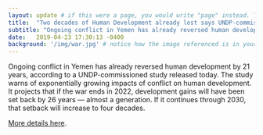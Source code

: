 ```yaml
---
layout: update # if this were a page, you would write "page" instead. They layouts are subtly different. Try it to see what happens.
title:  "Two decades of Human Development already lost says UNDP-commissioned study on impact of war in Yemen"
subtitle: "Ongoing conflict in Yemen has already reversed human development by 21 years, according to a UNDP-commissioned study released today. The study warns of exponentially growing impacts of conflict on human development. It projects that if the war ends in 2022, development gains will have been set back by 26 years — almost a generation. If it continues through 2030, that setback will increase to four decades."
date:   2019-04-23 17:30:13 -0400
background: '/img/war.jpg' # notice how the image referenced is in your project's /img/posts/ folder.
---
```


Ongoing conflict in Yemen has already reversed human development by 21 years, according to a UNDP-commissioned study released today. The study warns of exponentially growing impacts of conflict on human development. It projects that if the war ends in 2022, development gains will have been set back by 26 years — almost a generation. If it continues through 2030, that setback will increase to four decades.

[More details here](https://www.undp.org/content/undp/en/home/news-centre/news/2019/UNDP_Yemen_Report.html).
